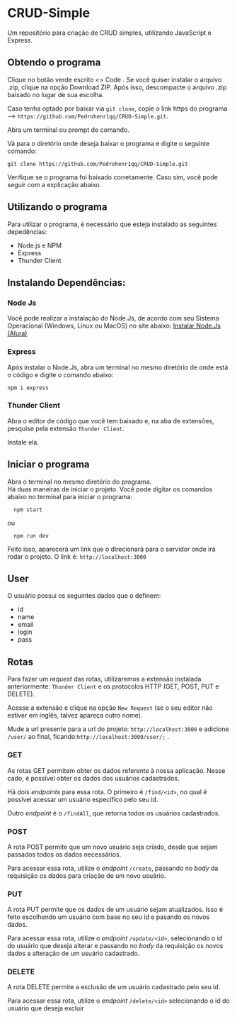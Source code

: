 # CRUD-Simple
Um repositório para criação de CRUD simples, utilizando JavaScript e Express.

## Obtendo o programa
Clique no botão verde escrito <> Code
.
Se você quiser instalar o arquivo .zip, clique na opção Download ZIP. Após isso, descompacte o arquivo .zip baixado no lugar de sua escolha.

Caso tenha optado por baixar via `git clone`, copie o link https do programa --> `https://github.com/Pedrohenr1qq/CRUD-Simple.git`.

Abra um terminal ou prompt de comando.

Vá para o diretório onde deseja baixar o programa e digite o seguinte comando:

```
git clone https://github.com/Pedrohenr1qq/CRUD-Simple.git 
```

Verifique se o programa foi baixado corretamente. Caso sim, você pode seguir com a explicação abaixo.

## Utilizando o programa
Para utilizar o programa, é necessário que esteja instalado as seguintes depedências:
 - Node.js e NPM 
 - Express
 - Thunder Client

## Instalando Dependências:
### Node Js
Você pode realizar a instalação do Node.Js, de acordo com seu Sistema Operacional (Windows, Linux ou MacOS) no site abaixo:
[Instalar Node.Js (Alura)](https://www.alura.com.br/artigos/como-instalar-node-js-windows-linux-macos)

### Express 
Após instalar o Node.Js, abra um terminal no mesmo diretório de onde está o código e digite o comando abaixo:
```
npm i express
```

### Thunder Client
Abra o editor de código que você tem baixado e, na aba de extensões, pesquise pela extensão `Thunder Client`. 

Instale ela.

## Iniciar o programa
Abra o terminal no mesmo diretório do programa. <br>
Há duas maneiras de iniciar o projeto.
Você pode digitar os comandos abaixo no terminal para iniciar o programa:
```
  npm start
```

ou 
```
  npm run dev
```

Feito isso, aparecerá um link que o direcionará para o servidor onde irá rodar o projeto. O link é: `http://localhost:3000`

## User
O usuário possui os seguintes dados que o definem:
- id
- name
- email
- login 
- pass 

## Rotas
Para fazer um <i>request</i> das rotas, utilizaremos a extensão instalada anteriormente: `Thunder Client` e os protocolos HTTP (GET, POST, PUT e DELETE). 

Acesse a extensão e clique na opção `New Request` (se o seu editor não estiver em inglês, talvez apareça outro nome).

Mude a url presente para a url do projeto: `http://localhost:3000` e adicione `/user/` ao final, ficando:`http://localhost:3000/user/;` .

### GET
As rotas GET permitem obter os dados referente à nossa aplicação. Nesse cado, é possível obter os dados dos usuários cadastrados.

Há dois <i>endpoints</i> para essa rota. O primeiro é `/find/<id>`, no qual é possível acessar um usuário específico pelo seu id.

Outro <i>endpoint</i> é o `/findAll`, que retorna todos os usuários cadastrados. 

### POST
A rota POST permite que um novo usuário seja criado, desde que sejam passados todos os dados necessários. 

Para acessar essa rota, utilize o <i>endpoint</i> `/create`, passando no <i>body</i> da requisição os dados para criação de um novo usuário.

### PUT
A rota PUT permite que os dados de um usuário sejam atualizados. Isso é feito escolhendo um usuário com base no seu id e pasando os novos dados.

Para acessar essa rota, utilize o <i>endpoint</i> `/update/<id>`, selecionando o id do usuário que deseja alterar e passando no <i>body</i> da requisição os novos dados a alteração de um usuário cadastrado.

### DELETE 
A rota DELETE permite a exclusão de um usuário cadastrado pelo seu id. 

Para acessar essa rota, utilize o <i>endpoint</i> `/delete/<id>` selecionando o id do usuário que deseja excluir
